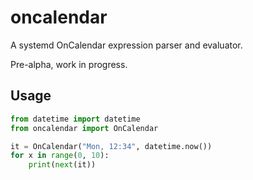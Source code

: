 # oncalendar

A systemd OnCalendar expression parser and evaluator.

Pre-alpha, work in progress.

## Usage

```python
from datetime import datetime
from oncalendar import OnCalendar

it = OnCalendar("Mon, 12:34", datetime.now())
for x in range(0, 10):
    print(next(it))
```